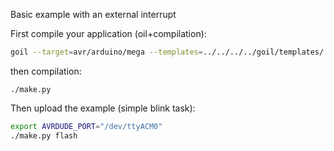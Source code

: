 Basic example with an external interrupt

First compile your application (oil+compilation):

```sh
goil --target=avr/arduino/mega --templates=../../../../goil/templates/ extInterrupt.oil
```
then compilation:
```
./make.py
```

Then upload the example (simple blink task):
```sh
export AVRDUDE_PORT="/dev/ttyACM0"
./make.py flash
```
